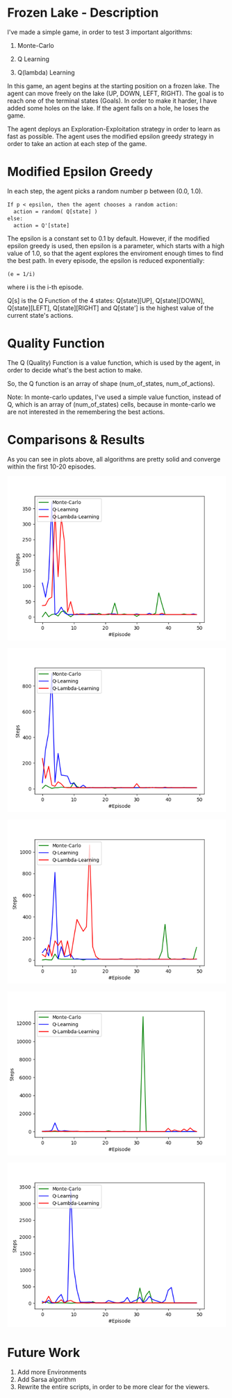 # Frozen Lake - Description

I've made a simple game, in order to test 3 important algorithms: 

1. Monte-Carlo

1. Q Learning

1. Q(lambda) Learning

In this game, an agent begins at the starting position on a frozen lake. The agent can move freely on the lake (UP, DOWN, LEFT, RIGHT). The goal is to reach one of the terminal states (Goals). 
In order to make it harder, I have added some holes on the lake. If the agent falls on a hole, he loses the game.

The agent deploys an Exploration-Exploitation strategy in order to learn as fast as possible. The agent uses the modified epsilon greedy strategy in order to take an action at each step of the game.

# Modified Epsilon Greedy

In each step, the agent picks a random number p between (0.0, 1.0).

    If p < epsilon, then the agent chooses a random action:
      action = random( Q[state] )
    else:
      action = Q'[state]
      
The epsilon is a constant set to 0.1 by default. However, if the modified epsilon greedy is used, then epsilon is a parameter, which starts with a high value of 1.0, so that the agent explores the enviroment enough times to find the best path. In every episode, the epsilon is reduced exponentially:

    (e = 1/i)
    
where i is the i-th episode.
      
Q[s] is the Q Function of the 4 states: Q[state][UP], Q[state][DOWN], Q[state][LEFT], Q[state][RIGHT]
and Q[state'] is the highest value of the current state's actions.
 
# Quality Function
 
The Q (Quality) Function is a value function, which is used by the agent, in order to decide what's the best action to make. 
 
So, the Q function is an array of shape (num_of_states, num_of_actions). 
 
Note: In monte-carlo updates, I've used a simple value function, instead of Q, which is an array of (num_of_states) cells, because in monte-carlo we are not interested in the remembering the best actions.
 
# Comparisons & Results

As you can see in plots above, all algorithms are pretty solid and converge within the first 10-20 episodes.

![Run1](https://github.com/kochlisGit/Reinforcement-Learning/blob/master/Frozen%20Lake/vis_1.png)

![Run2](https://github.com/kochlisGit/Reinforcement-Learning/blob/master/Frozen%20Lake/vis_2.png)

![Run3](https://github.com/kochlisGit/Reinforcement-Learning/blob/master/Frozen%20Lake/vis_3.png)

![Run4](https://github.com/kochlisGit/Reinforcement-Learning/blob/master/Frozen%20Lake/vis_4.png)

![Run5](https://github.com/kochlisGit/Reinforcement-Learning/blob/master/Frozen%20Lake/vis_5.png)
 
# Future Work
1. Add more Environments
2. Add Sarsa algorithm
3. Rewrite the entire scripts, in order to be more clear for the viewers.
